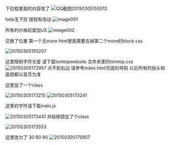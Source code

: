 下拉框里面的内容改了
 ![QQ截图20150305155012](http://192.168.7.15:10080/uploads/tomtopwebsite/tomtopwebsite/811da062a7/QQ%E6%88%AA%E5%9B%BE20150305155012.png)

help无下拉 按钮有改动
 ![image001](http://192.168.7.15:10080/uploads/tomtopwebsite/tomtopwebsite/7d8133d02f/image001.jpg)

所有的价格前面加US
![image002](http://192.168.7.15:10080/uploads/tomtopwebsite/tomtopwebsite/570a7d0e78/image002.jpg)


交换了位置 第一个无more html里面需要去掉第二个more的block css

![20150305155207](http://192.168.7.15:10080/uploads/tomtopwebsite/tomtopwebsite/5e48f6eb1b/20150305155207.png)

这里限制字符长度 请下载tomtopwebsite 文件夹里的tomtop.css
![20150305172957](http://192.168.7.15:10080/uploads/tomtopwebsite/tomtopwebsite/bfcdfcd166/20150305172957.png)
点不到右边 请参考index.html页面的导航 以后所有的抬头和底部都以首页为准

这里加了一个class

![20150305173215](http://192.168.7.15:10080/uploads/tomtopwebsite/tomtopwebsite/95e3e9c6a4/20150305173215.png)
![20150305173241](http://192.168.7.15:10080/uploads/tomtopwebsite/tomtopwebsite/45db1cc6be/20150305173241.png)

这里的字符请下载main.js

![20150305173441](http://192.168.7.15:10080/uploads/tomtopwebsite/tomtopwebsite/a5201e1f83/20150305173441.png)
并给按钮加了个class

![20150305173553](http://192.168.7.15:10080/uploads/tomtopwebsite/tomtopwebsite/3c4c7f6b53/20150305173553.png)

这里改为了 30 60 90
![20150305175907](http://192.168.7.15:10080/uploads/tomtopwebsite/tomtopwebsite/97bc19b608/20150305175907.jpg)
